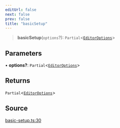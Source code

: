 ```yaml
---
editUrl: false
next: false
prev: false
title: "basicSetup"
---
```


> **basicSetup**(`options`?): `Partial`\<[`EditorOptions`](/api-core/interfaces/editoroptions/)\>

## Parameters

• **options?**: `Partial`\<[`EditorOptions`](/api-core/interfaces/editoroptions/)\>

## Returns

`Partial`\<[`EditorOptions`](/api-core/interfaces/editoroptions/)\>

## Source

[basic-setup.ts:30](https://github.com/dgmjs/dgmjs/blob/main/packages/core/src/basic-setup.ts#L30)
